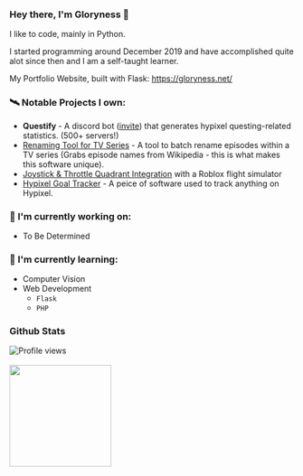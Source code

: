 ### Hey there, I'm Gloryness 👋

I like to code, mainly in Python.

I started programming around December 2019 and have accomplished quite alot since then and I am a self-taught learner.

My Portfolio Website, built with Flask: https://gloryness.net/

### 🛰️ Notable Projects I own:
- **Questify** - A discord bot ([invite](https://discord.com/api/oauth2/authorize?client_id=884835091837235210&permissions=2147863552&scope=bot%20applications.commands)) that generates hypixel questing-related statistics. (500+ servers!)
- [Renaming Tool for TV Series](https://github.com/Gloryness/renaming-tool) - A tool to batch rename episodes within a TV series (Grabs episode names from Wikipedia - this is what makes this software unique).
- [Joystick & Throttle Quadrant Integration](https://github.com/Gloryness/ptfs-joystick) with a Roblox flight simulator
- [Hypixel Goal Tracker](https://github.com/Gloryness/Hypixel-Goal-Tracker) - A peice of software used to track anything on Hypixel.

### 🔭 I'm currently working on:
- To Be Determined

### 🌱 I'm currently learning:
- Computer Vision
- Web Development
  - `Flask`
  - `PHP`

### Github Stats
![Profile views](https://gpvc.arturio.dev/Gloryness)<br><br>
<img height="180em" src="https://github-readme-stats.vercel.app/api?username=Gloryness&count_private=true&show_icons=true&theme=radical" />
